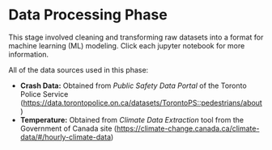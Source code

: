 # Data Processing Phase

This stage involved cleaning and transforming raw datasets into a format for machine learning (ML) modeling. Click each jupyter notebook for more information.

All of the data sources used in this phase:

<ul>
  <li><b>Crash Data:</b> Obtained from <i>Public Safety Data Portal</i> of the Toronto Police Service (<a href="https://data.torontopolice.on.ca/datasets/TorontoPS::pedestrians/about">https://data.torontopolice.on.ca/datasets/TorontoPS::pedestrians/about</a>)</li>
  <li><b>Temperature:</b> Obtained from <i>Climate Data Extraction</i> tool from the Government of Canada site (<a href="https://climate-change.canada.ca/climate-data/#/hourly-climate-data">https://climate-change.canada.ca/climate-data/#/hourly-climate-data</a>)</li>
</ul>



